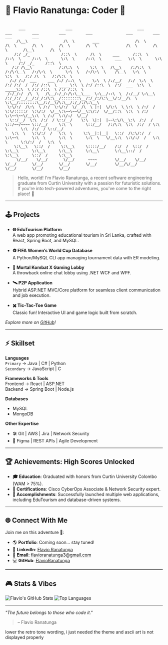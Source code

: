 # 👾 Flavio Ranatunga: Coder 🚀

```plaintext

      ___                  ___                             ___                   ___         ___         ___         ___               ___         ___         ___         ___     
     /\__\                /\  \        ___                /\  \                 /\  \       /\  \       /\  \       /\  \             /\  \       /\  \       /\__\       /\  \    
    /:/ _/_              /::\  \      /\  \     ___      /::\  \               /::\  \     /::\  \      \:\  \     /::\  \      ___   \:\  \      \:\  \     /:/ _/_     /::\  \   
   /:/ /\__\            /:/\:\  \     \:\  \   /\__\    /:/\:\  \             /:/\:\__\   /:/\:\  \      \:\  \   /:/\:\  \    /\__\   \:\  \      \:\  \   /:/ /\  \   /:/\:\  \  
  /:/ /:/  ___     ___ /:/ /::\  \     \:\  \ /:/__/   /:/  \:\  \           /:/ /:/  /  /:/ /::\  \ _____\:\  \ /:/ /::\  \  /:/  ___  \:\  \ _____\:\  \ /:/ /::\  \ /:/ /::\  \ 
 /:/_/:/  /\  \   /\__/:/_/:/\:\__\___  \:\__/::\  \  /:/__/ \:\__\         /:/_/:/__/__/:/_/:/\:\__/::::::::\__/:/_/:/\:\__\/:/__/\  \  \:\__/::::::::\__/:/__\/\:\__/:/_/:/\:\__\
 \:\/:/  /\:\  \ /:/  \:\/:/  \/__/\  \ |:|  \/\:\  \_\:\  \ /:/  /         \:\/:::::/  \:\/:/  \/__\:\~~\~~\/__\:\/:/  \/__/::\  \:\  \ /:/  \:\~~\~~\/__\:\  \ /:/  \:\/:/  \/__/
  \::/__/  \:\  /:/  / \::/__/    \:\  \|:|  |~~\:\/\__\:\  /:/  /           \::/~~/~~~~ \::/__/     \:\  \      \::/__/   /:/\:\  \:\  /:/  / \:\  \      \:\  /:/  / \::/__/     
   \:\  \   \:\/:/  /   \:\  \     \:\__|:|__|   \::/  /\:\/:/  /             \:\~~\      \:\  \      \:\  \      \:\  \   \/__\:\  \:\/:/  /   \:\  \      \:\/:/  /   \:\  \     
    \:\__\   \::/  /     \:\__\     \::::/__/    /:/  /  \::/  /               \:\__\      \:\__\      \:\__\      \:\__\       \:\__\::/  /     \:\__\      \::/  /     \:\__\    
     \/__/    \/__/       \/__/      ~~~~        \/__/    \/__/                 \/__/       \/__/       \/__/       \/__/        \/__/\/__/       \/__/       \/__/       \/__/    

```

> Hello, world! I'm Flavio Ranatunga, a  recent software engineering graduate from Curtin University with a passion for futuristic solutions. If you're into tech-powered adventures, you've come to the right place! 🦾

---

## 🕹️ Projects

- **🌐 EduTourism Platform**  
  A web app promoting educational tourism in Sri Lanka, crafted with React, Spring Boot, and MySQL.  

- **⚽ FIFA Women’s World Cup Database**  
  A Python/MySQL CLI app managing tournament data with ER modeling.  

- **👾 Mortal Kombat X Gaming Lobby**  
  A throwback online chat lobby using .NET WCF and WPF.  

- **🛰️ P2P Application**  
  Hybrid ASP.NET MVC/Core platform for seamless client communication and job execution.  

- **✖️ Tic-Tac-Toe Game**  
  Classic fun! Interactive UI and game logic built from scratch.  

_Explore more on [GitHub](https://github.com/FlavioRanatunga)!_

---

## ⚡ Skillset

**Languages**  
`Primary` → Java | C# | Python  
`Secondary` → JavaScript | C  

**Frameworks & Tools**  
Frontend → React | ASP.NET  
Backend → Spring Boot | Node.js  

**Databases**  
- MySQL  
- MongoDB  

**Other Expertise**  
- 🛠️ Git | AWS | Jira | Network Security  
- 🎨 Figma | REST APIs | Agile Development  

---

## 🏆 Achievements: High Scores Unlocked
- **🎓 Education**: Graduated with honors from Curtin University Colombo (WAM > 75%).  
- **🔐 Certifications**: Cisco CyberOps Associate & Network Security expert.  
- **🚀 Accomplishments**: Successfully launched multiple web applications, including EduTourism and database-driven systems.  

---

## 🌐 Connect With Me
Join me on this adventure 🚀:  

- 🌎 **Portfolio**: Coming soon... stay tuned!  
- 🔗 **LinkedIn**: [Flavio Ranatunga](https://www.linkedin.com/in/flavio-ranatunga-8516752a5)  
- 📧 **Email**: flavioranatunga3@gmail.com  
- 💻 **GitHub**: [FlavioRanatunga](https://github.com/FlavioRanatunga)  

---

## 🎮 Stats & Vibes
![Flavio's GitHub Stats](https://github-readme-stats.vercel.app/api?username=FlavioRanatunga&show_icons=true&theme=merko)
![Top Languages](https://github-readme-stats.vercel.app/api/top-langs/?username=FlavioRanatunga&layout=compact&theme=merko)

---

_"The future belongs to those who code it."_  
> – Flavio Ranatunga

lower the retro tone wording, i just needed the theme and ascii art is not displayed properly

